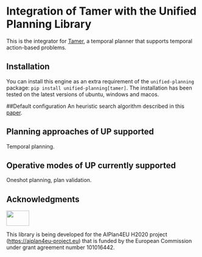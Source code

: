 # Integration of Tamer with the Unified Planning Library
This is the integrator for [Tamer](https://tamer.fbk.eu/), a temporal planner that supports temporal action-based problems.

## Installation
You can install this engine as an extra requirement of the `unified-planning` package: `pip install unified-planning[tamer]`.
The installation has been tested on the latest versions of ubuntu, windows and macos.

##Default configuration
An heuristic search algorithm described in this [paper](https://ojs.aaai.org//index.php/AAAI/article/view/6553).

## Planning approaches of UP supported
Temporal planning.

## Operative modes of UP currently supported
Oneshot planning, plan validation.

## Acknowledgments
<img src="https://www.aiplan4eu-project.eu/wp-content/uploads/2021/07/euflag.png" width="60" height="40">

This library is being developed for the AIPlan4EU H2020 project (https://aiplan4eu-project.eu) that is funded by the European Commission under grant agreement number 101016442.
